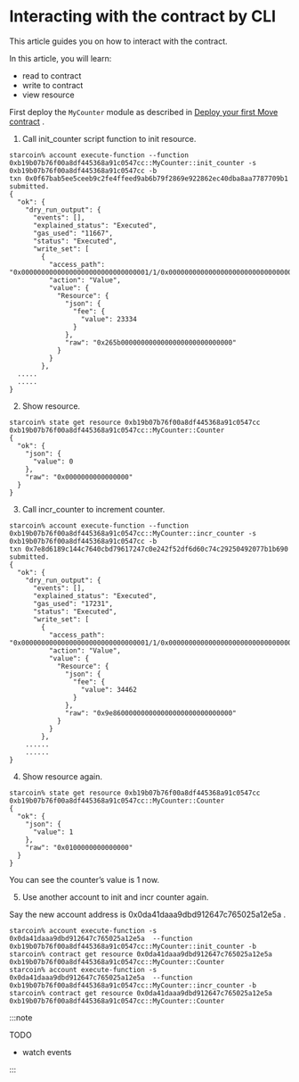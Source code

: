 # Interacting with the contract by CLI

This article guides you on how to interact with the contract. 

In this article, you will learn:

- read to contract
- write to contract
- view resource

First deploy the `MyCounter` module as described in [Deploy your first Move contract](07-deploy-first-move-contract.md) .

1. Call init_counter script function to init resource.

```
starcoin% account execute-function --function 0xb19b07b76f00a8df445368a91c0547cc::MyCounter::init_counter -s 0xb19b07b76f00a8df445368a91c0547cc -b
txn 0x0f67bab5ee5ceeb9c2fe4ffeed9ab6b79f2869e922862ec40dba8aa7787709b1 submitted.
{
  "ok": {
    "dry_run_output": {
      "events": [],
      "explained_status": "Executed",
      "gas_used": "11667",
      "status": "Executed",
      "write_set": [
        {
          "access_path": "0x00000000000000000000000000000001/1/0x00000000000000000000000000000001::TransactionFee::TransactionFee<0x00000000000000000000000000000001::STC::STC>",
          "action": "Value",
          "value": {
            "Resource": {
              "json": {
                "fee": {
                  "value": 23334
                }
              },
              "raw": "0x265b0000000000000000000000000000"
            }
          }
        },
  .....
  .....
}
```

2. Show resource.

```
starcoin% state get resource 0xb19b07b76f00a8df445368a91c0547cc 0xb19b07b76f00a8df445368a91c0547cc::MyCounter::Counter
{
  "ok": {
    "json": {
      "value": 0
    },
    "raw": "0x0000000000000000"
  }
}
```

3. Call incr_counter to increment counter.

```
starcoin% account execute-function --function 0xb19b07b76f00a8df445368a91c0547cc::MyCounter::incr_counter -s 0xb19b07b76f00a8df445368a91c0547cc -b
txn 0x7e8d6189c144c7640cbd79617247c0e242f52df6d60c74c29250492077b1b690 submitted.
{
  "ok": {
    "dry_run_output": {
      "events": [],
      "explained_status": "Executed",
      "gas_used": "17231",
      "status": "Executed",
      "write_set": [
        {
          "access_path": "0x00000000000000000000000000000001/1/0x00000000000000000000000000000001::TransactionFee::TransactionFee<0x00000000000000000000000000000001::STC::STC>",
          "action": "Value",
          "value": {
            "Resource": {
              "json": {
                "fee": {
                  "value": 34462
                }
              },
              "raw": "0x9e860000000000000000000000000000"
            }
          }
        },
    ......
    ......
}
```

4. Show resource again.

```
starcoin% state get resource 0xb19b07b76f00a8df445368a91c0547cc 0xb19b07b76f00a8df445368a91c0547cc::MyCounter::Counter
{
  "ok": {
    "json": {
      "value": 1
    },
    "raw": "0x0100000000000000"
  }
}
```

You can see the counter’s value is 1 now.

5. Use another account to init and incr counter again.

Say the new account address is 0x0da41daaa9dbd912647c765025a12e5a .

```
starcoin% account execute-function -s 0x0da41daaa9dbd912647c765025a12e5a  --function 0xb19b07b76f00a8df445368a91c0547cc::MyCounter::init_counter -b
starcoin% contract get resource 0x0da41daaa9dbd912647c765025a12e5a 0xb19b07b76f00a8df445368a91c0547cc::MyCounter::Counter
starcoin% account execute-function -s 0x0da41daaa9dbd912647c765025a12e5a  --function 0xb19b07b76f00a8df445368a91c0547cc::MyCounter::incr_counter -b
starcoin% contract get resource 0x0da41daaa9dbd912647c765025a12e5a 0xb19b07b76f00a8df445368a91c0547cc::MyCounter::Counter
```

:::note

TODO

- watch events

:::

